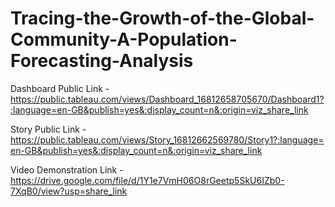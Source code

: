 # Tracing-the-Growth-of-the-Global-Community-A-Population-Forecasting-Analysis


Dashboard Public Link - https://public.tableau.com/views/Dashboard_16812658705670/Dashboard1?:language=en-GB&publish=yes&:display_count=n&:origin=viz_share_link

Story Public Link - https://public.tableau.com/views/Story_16812662569780/Story1?:language=en-GB&publish=yes&:display_count=n&:origin=viz_share_link

Video Demonstration Link - https://drive.google.com/file/d/1Y1e7VmH06O8rGeetp5SkU6IZb0-7XqB0/view?usp=share_link
